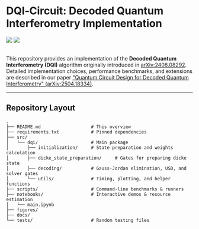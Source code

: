 # DQI‑Circuit: Decoded Quantum Interferometry Implementation
<div>
    <a href="https://arxiv.org/abs/2504.18334"><img src="https://img.shields.io/badge/arXiv-Paper-<COLOR>.svg"></a>
    <a href="https://github.com/BankNatchapol/DQI-Circuit"><img src="https://img.shields.io/badge/README-GitHub-blue"></a>
</div>
<br>

This repository provides an implementation of the **Decoded Quantum Interferometry (DQI)** algorithm originally introduced in [arXiv:2408.08292](https://arxiv.org/abs/2408.08292). Detailed implementation choices, performance benchmarks, and extensions are described in our paper ["Quantum Circuit Design for Decoded Quantum Interferometry" (arXiv:2504.18334)](https://arxiv.org/abs/2504.18334).

---

## Repository Layout

```text
.
├── README.md                   # This overview
├── requirements.txt            # Pinned dependencies
├── src/
│   └── dqi/                    # Main package
│       ├── initialization/     # State preparation and weights calculation
│       ├── dicke_state_preparation/     # Gates for preparing dicke state
│       ├── decoding/           # Gauss-Jordan elimination, USD, and solver gates
│       └── utils/              # Timing, plotting, and helper functions
├── scripts/                    # Command‑line benchmarks & runners
├── notebooks/                  # Interactive demos & resource estimation
│   └── main.ipynb
├── figures/                    
├── docs/                    
└── tests/                      # Random testing files
```
